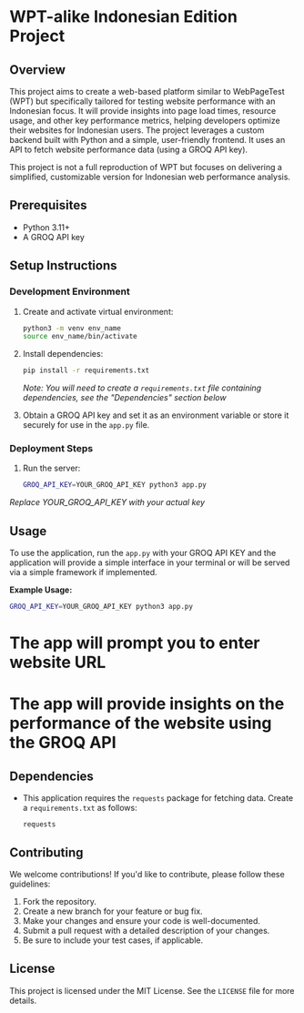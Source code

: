 # WPT-alike Indonesian Edition Project

## Overview
This project aims to create a web-based platform similar to WebPageTest (WPT) but specifically tailored for testing website performance with an Indonesian focus. It will provide insights into page load times, resource usage, and other key performance metrics, helping developers optimize their websites for Indonesian users. The project leverages a custom backend built with Python and a simple, user-friendly frontend. It uses an API to fetch website performance data (using a GROQ API key). 

This project is not a full reproduction of WPT but focuses on delivering a simplified, customizable version for Indonesian web performance analysis.

## Prerequisites
- Python 3.11+
- A GROQ API key

## Setup Instructions

### Development Environment
1. Create and activate virtual environment:
    ```bash
    python3 -m venv env_name
    source env_name/bin/activate
    ```

2. Install dependencies:
    ```bash
    pip install -r requirements.txt
    ```
   *Note: You will need to create a `requirements.txt` file containing dependencies, see the "Dependencies" section below*

3. Obtain a GROQ API key and set it as an environment variable or store it securely for use in the `app.py` file.

### Deployment Steps

1.  Run the server:
    ```bash
    GROQ_API_KEY=YOUR_GROQ_API_KEY python3 app.py
    ```
   *Replace YOUR_GROQ_API_KEY with your actual key*

## Usage
To use the application, run the `app.py` with your GROQ API KEY and the application will provide a simple interface in your terminal or will be served via a simple framework if implemented.

**Example Usage:**
```bash
GROQ_API_KEY=YOUR_GROQ_API_KEY python3 app.py
```
# The app will prompt you to enter website URL
# The app will provide insights on the performance of the website using the GROQ API

## Dependencies
*   This application requires the `requests` package for fetching data. Create a `requirements.txt` as follows:
    ```
    requests
    ```

## Contributing
We welcome contributions! If you'd like to contribute, please follow these guidelines:

1.  Fork the repository.
2.  Create a new branch for your feature or bug fix.
3.  Make your changes and ensure your code is well-documented.
4.  Submit a pull request with a detailed description of your changes.
5. Be sure to include your test cases, if applicable.

## License
This project is licensed under the MIT License. See the `LICENSE` file for more details.
